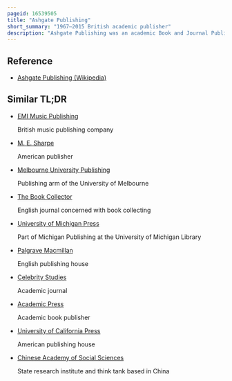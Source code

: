 ```yaml
---
pageid: 16539505
title: "Ashgate Publishing"
short_summary: "1967–2015 British academic publisher"
description: "Ashgate Publishing was an academic Book and Journal Publisher based in Farnham. It was established in 1967 and specialised in the social Sciences, Arts, Humanities and professional Practice. It had an american Office in Burlington Vermont and an additional british Office in London. It is now a Subsidiary of Informa."
---
```


## Reference

- [Ashgate Publishing (Wikipedia)](https://en.wikipedia.org/?curid=16539505)

## Similar TL;DR

- [EMI Music Publishing](/tldr/en/emi-music-publishing)

  British music publishing company

- [M. E. Sharpe](/tldr/en/m-e-sharpe)

  American publisher

- [Melbourne University Publishing](/tldr/en/melbourne-university-publishing)

  Publishing arm of the University of Melbourne

- [The Book Collector](/tldr/en/the-book-collector)

  English journal concerned with book collecting

- [University of Michigan Press](/tldr/en/university-of-michigan-press)

  Part of Michigan Publishing at the University of Michigan Library

- [Palgrave Macmillan](/tldr/en/palgrave-macmillan)

  English publishing house

- [Celebrity Studies](/tldr/en/celebrity-studies)

  Academic journal

- [Academic Press](/tldr/en/academic-press)

  Academic book publisher

- [University of California Press](/tldr/en/university-of-california-press)

  American publishing house

- [Chinese Academy of Social Sciences](/tldr/en/chinese-academy-of-social-sciences)

  State research institute and think tank based in China
